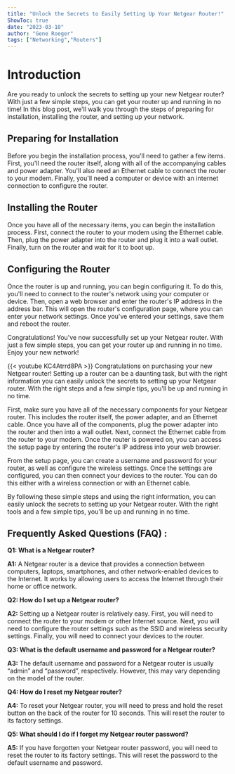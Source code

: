 ```yaml
---
title: "Unlock the Secrets to Easily Setting Up Your Netgear Router!"
ShowToc: true 
date: "2023-03-10"
author: "Gene Roeger" 
tags: ["Networking","Routers"]
---
```

# Introduction
Are you ready to unlock the secrets to setting up your new Netgear router? With just a few simple steps, you can get your router up and running in no time! In this blog post, we'll walk you through the steps of preparing for installation, installing the router, and setting up your network. 

## Preparing for Installation
Before you begin the installation process, you'll need to gather a few items. First, you'll need the router itself, along with all of the accompanying cables and power adapter. You'll also need an Ethernet cable to connect the router to your modem. Finally, you'll need a computer or device with an internet connection to configure the router.

## Installing the Router
Once you have all of the necessary items, you can begin the installation process. First, connect the router to your modem using the Ethernet cable. Then, plug the power adapter into the router and plug it into a wall outlet. Finally, turn on the router and wait for it to boot up.

## Configuring the Router
Once the router is up and running, you can begin configuring it. To do this, you'll need to connect to the router's network using your computer or device. Then, open a web browser and enter the router's IP address in the address bar. This will open the router's configuration page, where you can enter your network settings. Once you've entered your settings, save them and reboot the router.

Congratulations! You've now successfully set up your Netgear router. With just a few simple steps, you can get your router up and running in no time. Enjoy your new network!

{{< youtube KC4Atrrd8PA >}} 
Congratulations on purchasing your new Netgear router! Setting up a router can be a daunting task, but with the right information you can easily unlock the secrets to setting up your Netgear router. With the right steps and a few simple tips, you'll be up and running in no time.

First, make sure you have all of the necessary components for your Netgear router. This includes the router itself, the power adapter, and an Ethernet cable. Once you have all of the components, plug the power adapter into the router and then into a wall outlet. Next, connect the Ethernet cable from the router to your modem. Once the router is powered on, you can access the setup page by entering the router's IP address into your web browser.

From the setup page, you can create a username and password for your router, as well as configure the wireless settings. Once the settings are configured, you can then connect your devices to the router. You can do this either with a wireless connection or with an Ethernet cable.

By following these simple steps and using the right information, you can easily unlock the secrets to setting up your Netgear router. With the right tools and a few simple tips, you'll be up and running in no time.

## Frequently Asked Questions (FAQ) :
**Q1: What is a Netgear router?**

**A1:** A Netgear router is a device that provides a connection between computers, laptops, smartphones, and other network-enabled devices to the Internet. It works by allowing users to access the Internet through their home or office network. 

**Q2: How do I set up a Netgear router?**

**A2:** Setting up a Netgear router is relatively easy. First, you will need to connect the router to your modem or other Internet source. Next, you will need to configure the router settings such as the SSID and wireless security settings. Finally, you will need to connect your devices to the router. 

**Q3: What is the default username and password for a Netgear router?**

**A3:** The default username and password for a Netgear router is usually “admin” and “password”, respectively. However, this may vary depending on the model of the router. 

**Q4: How do I reset my Netgear router?**

**A4:** To reset your Netgear router, you will need to press and hold the reset button on the back of the router for 10 seconds. This will reset the router to its factory settings. 

**Q5: What should I do if I forget my Netgear router password?**

**A5:** If you have forgotten your Netgear router password, you will need to reset the router to its factory settings. This will reset the password to the default username and password.





